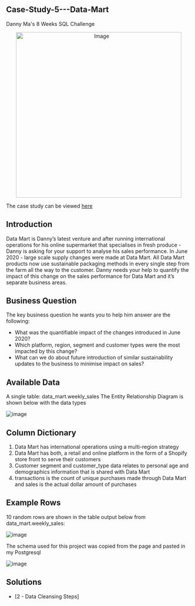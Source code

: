 ## Case-Study-5---Data-Mart
Danny Ma's 8 Weeks SQL Challenge

<p align="center">
<img src="https://8weeksqlchallenge.com/images/case-study-designs/5.png" alt="Image" width="450" height="450">

The case study can be viewed  [here](https://8weeksqlchallenge.com/case-study-5/)

## Introduction
Data Mart is Danny’s latest venture and after running international operations for his online supermarket that specialises in fresh produce - Danny is asking for your support to analyse his sales performance.
In June 2020 - large scale supply changes were made at Data Mart. All Data Mart products now use sustainable packaging methods in every single step from the farm all the way to the customer.
Danny needs your help to quantify the impact of this change on the sales performance for Data Mart and it’s separate business areas.

## Business Question
The key business question he wants you to help him answer are the following:
- What was the quantifiable impact of the changes introduced in June 2020?
- Which platform, region, segment and customer types were the most impacted by this change?
- What can we do about future introduction of similar sustainability updates to the business to minimise impact on sales?

## Available Data
A single table: data_mart.weekly_sales
The Entity Relationship Diagram is shown below with the data types

![image](https://github.com/kenny-ayo/Case-Study-5---Data-Mart/assets/92790075/edb79f79-dad6-4d47-9fb1-b8844d44e2fa)

## Column Dictionary
1.	Data Mart has international operations using a multi-region strategy
2.	Data Mart has both, a retail and online platform in the form of a Shopify store front to serve their customers
3.	Customer segment and customer_type data relates to personal age and demographics information that is shared with Data Mart
4.	transactions is the count of unique purchases made through Data Mart and sales is the actual dollar amount of purchases

## Example Rows
10 random rows are shown in the table output below from data_mart.weekly_sales:

![image](https://github.com/kenny-ayo/Case-Study-5---Data-Mart/assets/92790075/923d67ff-fd75-43a1-b6a9-71485158584c)

The schema used for this project was copied from the page and pasted in my Postgresql

![image](https://github.com/kenny-ayo/Case-Study-5---Data-Mart/assets/92790075/594ae1e6-1b6a-44cb-a08c-93afd64adcd1)

## Solutions
- [2 - Data Cleansing Steps]


